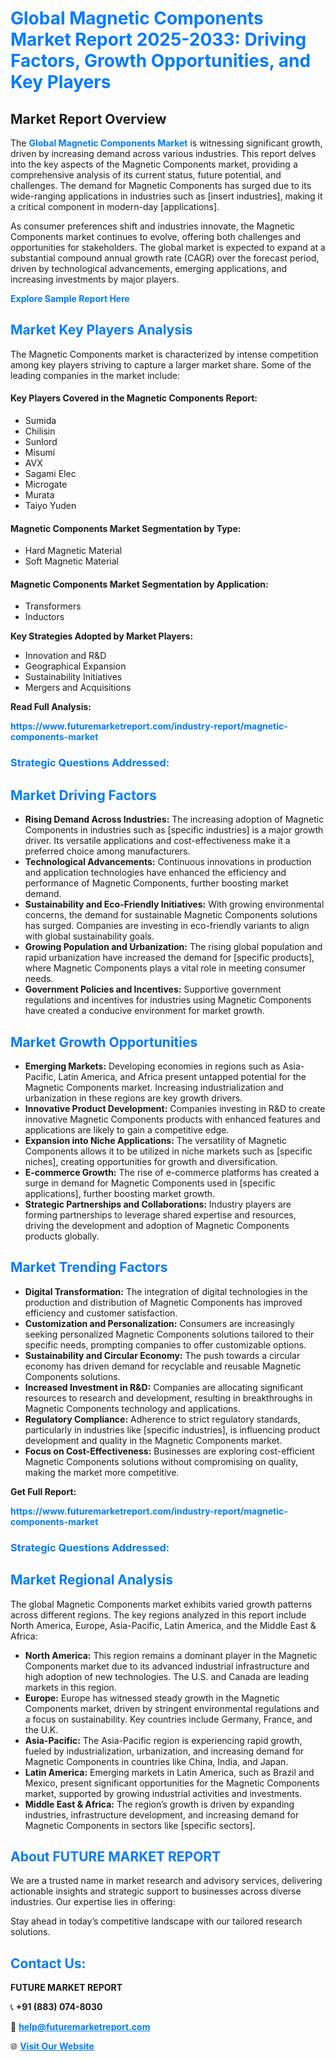 <h1 style="color: #007BFF;">Global Magnetic Components Market Report 2025-2033: Driving Factors, Growth Opportunities, and Key Players</h1>

<section id="overview">
<h2>Market Report Overview</h2>
<p>The <a href="https://www.futuremarketreport.com/industry-report/magnetic-components-market" style="color: #007BFF; text-decoration: none;"><strong>Global Magnetic Components Market</strong></a> is witnessing significant growth, driven by increasing demand across various industries. This report delves into the key aspects of the Magnetic Components market, providing a comprehensive analysis of its current status, future potential, and challenges. The demand for Magnetic Components has surged due to its wide-ranging applications in industries such as [insert industries], making it a critical component in modern-day [applications].</p>
<p>As consumer preferences shift and industries innovate, the Magnetic Components market continues to evolve, offering both challenges and opportunities for stakeholders. The global market is expected to expand at a substantial compound annual growth rate (CAGR) over the forecast period, driven by technological advancements, emerging applications, and increasing investments by major players.</p>
</section>

<section id="overview">
<p><a href="https://www.futuremarketreport.com/request-sample/reportId=54721" style="color: #007BFF; text-decoration: none;"><strong>Explore Sample Report Here</strong></a></p>
</section>

<section id="key-players">
<h2 style="color: #007BFF;">Market Key Players Analysis</h2>
<p>The Magnetic Components market is characterized by intense competition among key players striving to capture a larger market share. Some of the leading companies in the market include:</p>
<h4>Key Players Covered in the Magnetic Components Report:</h4>
<ul><li>Sumida</li><li>Chilisin</li><li>Sunlord</li><li>Misumi</li><li>AVX</li><li>Sagami Elec</li><li>Microgate</li><li>Murata</li><li>Taiyo Yuden</li></ul>
<h4>Magnetic Components Market Segmentation by Type:</h4>
<ul><li>Hard Magnetic Material</li><li>Soft Magnetic Material</li></ul>

<h4>Magnetic Components Market Segmentation by Application:</h4>
<ul><li>Transformers</li><li>Inductors</li></ul>
<p><strong>Key Strategies Adopted by Market Players:</strong></p>
<ul>
<li>Innovation and R&D</li>
<li>Geographical Expansion</li>
<li>Sustainability Initiatives</li>
<li>Mergers and Acquisitions</li>
</ul>
</section>

<section>
<p><strong>Read Full Analysis: </strong></p><a href="https://www.futuremarketreport.com/industry-report/magnetic-components-market" style="color: #007BFF; text-decoration: none;"><strong>https://www.futuremarketreport.com/industry-report/magnetic-components-market</strong></a>
<h3 style="color: #007BFF;">Strategic Questions Addressed:</h3>
</section>

<section id="driving-factors">
<h2 style="color: #007BFF;">Market Driving Factors</h2>
<ul>
<li><strong>Rising Demand Across Industries:</strong> The increasing adoption of Magnetic Components in industries such as [specific industries] is a major growth driver. Its versatile applications and cost-effectiveness make it a preferred choice among manufacturers.</li>
<li><strong>Technological Advancements:</strong> Continuous innovations in production and application technologies have enhanced the efficiency and performance of Magnetic Components, further boosting market demand.</li>
<li><strong>Sustainability and Eco-Friendly Initiatives:</strong> With growing environmental concerns, the demand for sustainable Magnetic Components solutions has surged. Companies are investing in eco-friendly variants to align with global sustainability goals.</li>
<li><strong>Growing Population and Urbanization:</strong> The rising global population and rapid urbanization have increased the demand for [specific products], where Magnetic Components plays a vital role in meeting consumer needs.</li>
<li><strong>Government Policies and Incentives:</strong> Supportive government regulations and incentives for industries using Magnetic Components have created a conducive environment for market growth.</li>
</ul>
</section>

<section id="growth-opportunities">
<h2 style="color: #007BFF;">Market Growth Opportunities</h2>
<ul>
<li><strong>Emerging Markets:</strong> Developing economies in regions such as Asia-Pacific, Latin America, and Africa present untapped potential for the Magnetic Components market. Increasing industrialization and urbanization in these regions are key growth drivers.</li>
<li><strong>Innovative Product Development:</strong> Companies investing in R&D to create innovative Magnetic Components products with enhanced features and applications are likely to gain a competitive edge.</li>
<li><strong>Expansion into Niche Applications:</strong> The versatility of Magnetic Components allows it to be utilized in niche markets such as [specific niches], creating opportunities for growth and diversification.</li>
<li><strong>E-commerce Growth:</strong> The rise of e-commerce platforms has created a surge in demand for Magnetic Components used in [specific applications], further boosting market growth.</li>
<li><strong>Strategic Partnerships and Collaborations:</strong> Industry players are forming partnerships to leverage shared expertise and resources, driving the development and adoption of Magnetic Components products globally.</li>
</ul>
</section>

<section id="trending-factors">
<h2 style="color: #007BFF;">Market Trending Factors</h2>
<ul>
<li><strong>Digital Transformation:</strong> The integration of digital technologies in the production and distribution of Magnetic Components has improved efficiency and customer satisfaction.</li>
<li><strong>Customization and Personalization:</strong> Consumers are increasingly seeking personalized Magnetic Components solutions tailored to their specific needs, prompting companies to offer customizable options.</li>
<li><strong>Sustainability and Circular Economy:</strong> The push towards a circular economy has driven demand for recyclable and reusable Magnetic Components solutions.</li>
<li><strong>Increased Investment in R&D:</strong> Companies are allocating significant resources to research and development, resulting in breakthroughs in Magnetic Components technology and applications.</li>
<li><strong>Regulatory Compliance:</strong> Adherence to strict regulatory standards, particularly in industries like [specific industries], is influencing product development and quality in the Magnetic Components market.</li>
<li><strong>Focus on Cost-Effectiveness:</strong> Businesses are exploring cost-efficient Magnetic Components solutions without compromising on quality, making the market more competitive.</li>
</ul>
</section>

<section>
<p><strong>Get Full Report: </strong></p><a href="https://www.futuremarketreport.com/industry-report/magnetic-components-market" style="color: #007BFF; text-decoration: none;"><strong>https://www.futuremarketreport.com/industry-report/magnetic-components-market</strong></a>
<h3 style="color: #007BFF;">Strategic Questions Addressed:</h3>
</section>


<section id="regional-analysis">
<h2 style="color: #007BFF;">Market Regional Analysis</h2>
<p>The global Magnetic Components market exhibits varied growth patterns across different regions. The key regions analyzed in this report include North America, Europe, Asia-Pacific, Latin America, and the Middle East & Africa:</p>
<ul>
<li><strong>North America:</strong> This region remains a dominant player in the Magnetic Components market due to its advanced industrial infrastructure and high adoption of new technologies. The U.S. and Canada are leading markets in this region.</li>
<li><strong>Europe:</strong> Europe has witnessed steady growth in the Magnetic Components market, driven by stringent environmental regulations and a focus on sustainability. Key countries include Germany, France, and the U.K.</li>
<li><strong>Asia-Pacific:</strong> The Asia-Pacific region is experiencing rapid growth, fueled by industrialization, urbanization, and increasing demand for Magnetic Components in countries like China, India, and Japan.</li>
<li><strong>Latin America:</strong> Emerging markets in Latin America, such as Brazil and Mexico, present significant opportunities for the Magnetic Components market, supported by growing industrial activities and investments.</li>
<li><strong>Middle East & Africa:</strong> The region’s growth is driven by expanding industries, infrastructure development, and increasing demand for Magnetic Components in sectors like [specific sectors].</li>
</ul>
</section>

<footer>
<h2 style="color: #007BFF;">About FUTURE MARKET REPORT</h2>
<p>We are a trusted name in market research and advisory services, delivering actionable insights and strategic support to businesses across diverse industries. Our expertise lies in offering:</p>

<p>Stay ahead in today’s competitive landscape with our tailored research solutions.</p>

<h2 style="color: #007BFF;">Contact Us:</h2>
<p><strong>FUTURE MARKET REPORT</strong></p>
<p>📞 <strong>+91 (883) 074-8030</strong></p>
<p>📧 <strong><a href="mailto:help@futuremarketreport.com" style="color: #007BFF;">help@futuremarketreport.com</a></strong></p>
<p>🌐 <strong><a href="https://www.futuremarketreport.com/" style="color: #007BFF;">Visit Our Website</a></strong></p>
</footer>